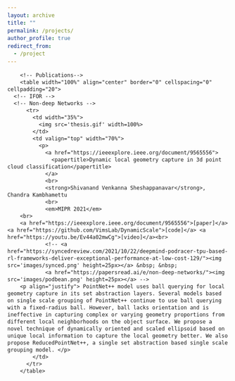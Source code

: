 ```yaml
---
layout: archive
title: ""
permalink: /projects/
author_profile: true
redirect_from:
  - /project
---
```

<html>

<head>



<!-- Global site tag (gtag.js) - Google Analytics -->
<script async src="https://www.googletagmanager.com/gtag/js?id=UA-129673183-1"></script>
<script>
  window.dataLayer = window.dataLayer || [];
  function gtag(){dataLayer.push(arguments);}
  gtag('js', new Date());

  gtag('config', 'UA-129673183-1');
</script>

  <meta name=viewport content="width=800">
  <meta name="generator" content="HTML Tidy for Linux/x86 (vers 11 February 2007), see www.w3.org">
  <style type="text/css">
    /* Color scheme stolen from Sergey Karayev */

    a {
      color: #1772d0;
      text-decoration: none;
    }

    a:focus,
    a:hover {
      color: #f09228;
      text-decoration: none;
    }

    body,
    td,
    th,
    tr,
    p,
    a {
      font-family: 'Lato', Verdana, Helvetica, sans-serif;
      font-size: 14px
    }

    strong {
      font-family: 'Lato', Verdana, Helvetica, sans-serif;
      font-size: 14px;
    }

    heading {
      font-family: 'Lato', Verdana, Helvetica, sans-serif;
      font-size: 22px;
    }

    papertitle {
      font-family: 'Lato', Verdana, Helvetica, sans-serif;
      font-size: 14px;
      font-weight: 700
    }

    name {
      font-family: 'Lato', Verdana, Helvetica, sans-serif;
      font-size: 32px;
    }

    .one {
      width: 160px;
      height: 160px;
      position: relative;
    }

    .two {
      width: 160px;
      height: 160px;
      position: absolute;
      transition: opacity .2s ease-in-out;
      -moz-transition: opacity .2s ease-in-out;
      -webkit-transition: opacity .2s ease-in-out;
    }

    .fade {
      transition: opacity .2s ease-in-out;
      -moz-transition: opacity .2s ease-in-out;
      -webkit-transition: opacity .2s ease-in-out;
    }

    span.highlight {
      background-color: #ffffd0;
    }
  </style>
  <!-- <link rel="icon" type="image/png" href="images/icon.png"> -->
  <title>Shivanand Venkanna Sheshappanavar</title>
  <meta http-equiv="Content-Type" content="text/html; charset=us-ascii">
  <link href='https://fonts.googleapis.com/css?family=Lato:400,700,400italic,700italic' rel='stylesheet' type='text/css'>
</head>

<body>
  <table width="900" border="0" align="center" cellspacing="0" cellpadding="0">


        <!-- Publications-->
        <table width="100%" align="center" border="0" cellspacing="0" cellpadding="20">
	  <!-- IFOR -->
	  <!-- Non-deep Networks -->
          <tr>
            <td width="35%">
              <img src='thesis.gif' width=100%>
            </td>
            <td valign="top" width="70%">
              <p>
                <a href="https://ieeexplore.ieee.org/document/9565556">
                  <papertitle>Dynamic local geometry capture in 3d point cloud classification</papertitle>
                </a>
                <br>
                <strong>Shivanand Venkanna Sheshappanavar</strong>, Chandra Kambhamettu
                <br>
                <em>MIPR 2021</em>
		<br>
		<a href="https://ieeexplore.ieee.org/document/9565556">[paper]</a> <a href="https://github.com/VimsLab/DynamicScale">[code]</a> <a href="https://youtu.be/Ev44a02mwCg">[video]</a><br>
                <!-- <a href="https://syncedreview.com/2021/10/22/deepmind-podracer-tpu-based-rl-frameworks-deliver-exceptional-performance-at-low-cost-129/"><img src='images/synced.png' height=25px></a> &nbsp; &nbsp;
                <a href="https://papersread.ai/e/non-deep-networks/"><img src='images/podbean.png' height=25px></a> -->
		<p align="justify"> PointNet++ model uses ball querying for local geometry capture in its set abstraction layers. Several models based on single scale grouping of PointNet++ continue to use ball querying with a fixed-radius ball. However, ball lacks orientation and is ineffective in capturing complex or varying geometry proportions from different local neighborhoods on the object surface. We propose a novel technique of dynamically oriented and scaled ellipsoid based on unique local information to capture the local geometry better. We also propose ReducedPointNet++, a single set abstraction based single scale grouping model. </p>
            </td>
          </tr>
        </table>

</body>

</html>

